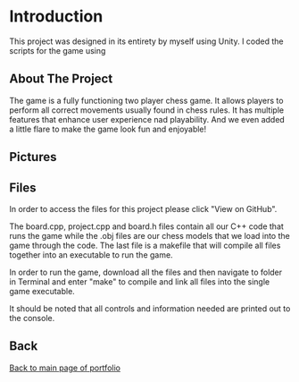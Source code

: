 # Introduction

This project was designed in its entirety by myself using Unity. I coded the scripts for the game using  

## About The Project

The game is a fully functioning two player chess game. It allows players to perform all correct movements usually found in chess rules. It has multiple features that enhance user experience nad playability. And we even added a little flare to make the game look fun and enjoyable! 

## Pictures



## Files

In order to access the files for this project please click "View on GitHub". 

The board.cpp, project.cpp and board.h files contain all our C++ code that runs the game while the .obj files are our chess models that we load into the game through the code. The last file is a makefile that will compile all files together into an executable to run the game.

In order to run the game, download all the files and then navigate to folder in Terminal and enter "make" to compile and link all files into the single game executable. 

It should be noted that all controls and information needed are printed out to the console.

## Back

[Back to main page of portfolio](https://wildingelijah.github.io/)
